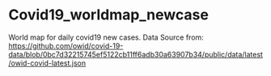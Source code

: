 # Covid19_worldmap_newcase
World map for daily covid19 new cases.
Data Source from: https://github.com/owid/covid-19-data/blob/0bc7d32215745ef5122cb11ff6adb30a63907b34/public/data/latest/owid-covid-latest.json
